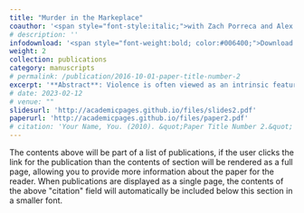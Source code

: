 ```yaml
---
title: "Murder in the Markeplace"
coauthor: '<span style="font-style:italic;">with Zach Porreca and Alex Cardazzi</span>'
# description: ''
infodownload: '<span style="font-weight:bold; color:#006400;">Download:</span> <a href="assets/murderinthemarketplace.pdf" target="_blank" style="font-style:italic; color:#006400;">and publicly available soon</a>' and available online soon</span>'
weight: 2
collection: publications
category: manuscripts
# permalink: /publication/2016-10-01-paper-title-number-2
excerpt: '**Abstract**: Violence is often viewed as an intrinsic feature of illicit markets, driven by competition, disputes, and predation. We argue that the connection between violence and markets is not exclusive to illicit markets and that in the absence of strong institutions these factors exist ubiquitously. Using an estimator of spatial concentration, we document the empirical relationship between violence and markets in the 14th century. We then employ a large language model to analyze the coroner’s accounts of the era’s homicides, finding that many of these incidents were driven by avoidable business-related disputes. Employing a novel difference-in-differences estimator for spatial concentration, we proceed to causally identify the impacts of the introduction of London’s first professional police force in the 19th century on this concentration. We find that the police force’s introduction led to a 54% reduction in the degree of concentration of violence around marketplaces. Our findings suggest that it is not the nature of the commodities being sold in illicit markets that drives violence, but is rather the absense of formal institutions of enforcement and dispute resolution'
# date: 2023-02-12 
# venue: ""
slidesurl: 'http://academicpages.github.io/files/slides2.pdf'
paperurl: 'http://academicpages.github.io/files/paper2.pdf'
# citation: 'Your Name, You. (2010). &quot;Paper Title Number 2.&quot; <i>Journal 1</i>. 1(2).'
---
```


The contents above will be part of a list of publications, if the user clicks the link for the publication than the contents of section will be rendered as a full page, allowing you to provide more information about the paper for the reader. When publications are displayed as a single page, the contents of the above "citation" field will automatically be included below this section in a smaller font.
